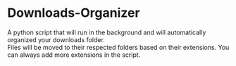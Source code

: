 # Downloads-Organizer
A python script that will run in the background and will automatically organized your downloads folder.  
Files will be moved to their respected folders based on their extensions. You can always add more extensions in the script.
